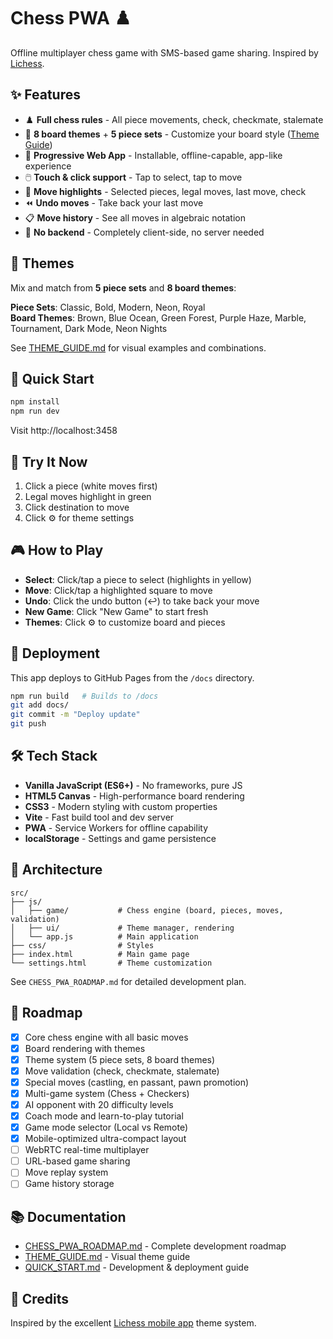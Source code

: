 # Chess PWA ♟️

Offline multiplayer chess game with SMS-based game sharing. Inspired by [Lichess](https://github.com/lichess-org/lichobile).

## ✨ Features

- ♟️ **Full chess rules** - All piece movements, check, checkmate, stalemate
- 🎨 **8 board themes** + **5 piece sets** - Customize your board style ([Theme Guide](THEME_GUIDE.md))
- 📱 **Progressive Web App** - Installable, offline-capable, app-like experience
- 🖱️ **Touch & click support** - Tap to select, tap to move
- 🔄 **Move highlights** - Selected pieces, legal moves, last move, check
- ⏪ **Undo moves** - Take back your last move
- 📋 **Move history** - See all moves in algebraic notation
- 🚀 **No backend** - Completely client-side, no server needed

## 🎨 Themes

Mix and match from **5 piece sets** and **8 board themes**:

**Piece Sets**: Classic, Bold, Modern, Neon, Royal  
**Board Themes**: Brown, Blue Ocean, Green Forest, Purple Haze, Marble, Tournament, Dark Mode, Neon Nights

See [THEME_GUIDE.md](THEME_GUIDE.md) for visual examples and combinations.

## 🚀 Quick Start

```bash
npm install
npm run dev
```

Visit http://localhost:3458

## 📱 Try It Now

1. Click a piece (white moves first)
2. Legal moves highlight in green
3. Click destination to move
4. Click ⚙️ for theme settings

## 🎮 How to Play

- **Select**: Click/tap a piece to select (highlights in yellow)
- **Move**: Click/tap a highlighted square to move
- **Undo**: Click the undo button (↩️) to take back your move
- **New Game**: Click "New Game" to start fresh
- **Themes**: Click ⚙️ to customize board and pieces

## 🚢 Deployment

This app deploys to GitHub Pages from the `/docs` directory.

```bash
npm run build   # Builds to /docs
git add docs/
git commit -m "Deploy update"
git push
```

## 🛠️ Tech Stack

- **Vanilla JavaScript (ES6+)** - No frameworks, pure JS
- **HTML5 Canvas** - High-performance board rendering
- **CSS3** - Modern styling with custom properties
- **Vite** - Fast build tool and dev server
- **PWA** - Service Workers for offline capability
- **localStorage** - Settings and game persistence

## 📐 Architecture

```
src/
├── js/
│   ├── game/           # Chess engine (board, pieces, moves, validation)
│   ├── ui/             # Theme manager, rendering
│   └── app.js          # Main application
├── css/                # Styles
├── index.html          # Main game page
└── settings.html       # Theme customization
```

See `CHESS_PWA_ROADMAP.md` for detailed development plan.

## 🎯 Roadmap

- [x] Core chess engine with all basic moves
- [x] Board rendering with themes
- [x] Theme system (5 piece sets, 8 board themes)
- [x] Move validation (check, checkmate, stalemate)
- [x] Special moves (castling, en passant, pawn promotion)
- [x] Multi-game system (Chess + Checkers)
- [x] AI opponent with 20 difficulty levels
- [x] Coach mode and learn-to-play tutorial
- [x] Game mode selector (Local vs Remote)
- [x] Mobile-optimized ultra-compact layout
- [ ] WebRTC real-time multiplayer
- [ ] URL-based game sharing
- [ ] Move replay system
- [ ] Game history storage

## 📚 Documentation

- [CHESS_PWA_ROADMAP.md](CHESS_PWA_ROADMAP.md) - Complete development roadmap
- [THEME_GUIDE.md](THEME_GUIDE.md) - Visual theme guide
- [QUICK_START.md](QUICK_START.md) - Development & deployment guide

## 🤝 Credits

Inspired by the excellent [Lichess mobile app](https://github.com/lichess-org/lichobile) theme system.
